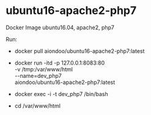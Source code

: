 # ubuntu16-apache2-php7
Docker Image ubuntu16.04, apache2, php7

Run:
  - docker pull aiondoo/ubuntu16-apache2-php7:latest
  
  - docker run -itd -p 127.0.0.1:8083:80 \
    -v /tmp:/var/www/html  \
    --name=dev_php7 \
    aiondoo/ubuntu16-apache2-php7:latest

  - docker exec -i -t dev_php7 /bin/bash
  - cd /var/www/html
